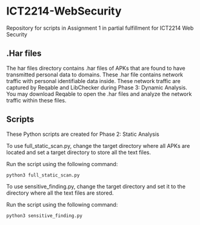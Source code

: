 # ICT2214-WebSecurity
Repository for scripts in Assignment 1 in partial fulfillment for ICT2214 Web Security

## .Har files
The har files directory contains .har files of APKs that are found to have transmitted personal data to domains.
These .har file contains network traffic with personal identifiable data inside. 
These network traffic are captured by Reqable and LibChecker during Phase 3: Dynamic Analysis.
You may download Reqable to open the .har files and analyze the network traffic within these files.

## Scripts
These Python scripts are created for Phase 2: Static Analysis

To use full_static_scan.py, change the target directory where all APKs are located and set a target directory to store all the text files.

Run the script using the following command:
```
python3 full_static_scan.py
```

To use sensitive_finding.py, change the target directory and set it to the directory where all the text files are stored.

Run the script using the following command:
```
python3 sensitive_finding.py
```

